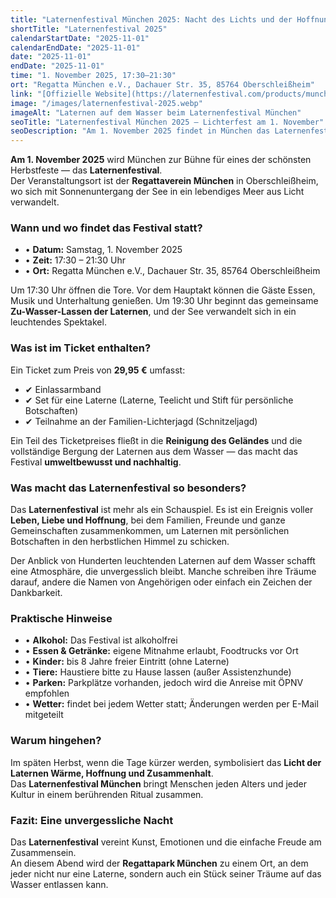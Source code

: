 ```yaml
---
title: "Laternenfestival München 2025: Nacht des Lichts und der Hoffnung auf dem Wasser"
shortTitle: "Laternenfestival 2025"
calendarStartDate: "2025-11-01"
calendarEndDate: "2025-11-01"
date: "2025-11-01"
endDate: "2025-11-01"
time: "1. November 2025, 17:30–21:30"
ort: "Regatta München e.V., Dachauer Str. 35, 85764 Oberschleißheim"
link: "[Offizielle Website](https://laternenfestival.com/products/munchen-1-november)"
image: "/images/laternenfestival-2025.webp"
imageAlt: "Laternen auf dem Wasser beim Laternenfestival München"
seoTitle: "Laternenfestival München 2025 — Lichterfest am 1. November"
seoDescription: "Am 1. November 2025 findet in München das Laternenfestival statt: Laternen auf dem Wasser, Musik, Essen und Familienatmosphäre. Tickets 29,95 €, Kinder bis 8 Jahre frei."
---
```


**Am 1. November 2025** wird München zur Bühne für eines der schönsten Herbstfeste — das **Laternenfestival**.  
Der Veranstaltungsort ist der **Regattaverein München** in Oberschleißheim, wo sich mit Sonnenuntergang der See in ein lebendiges Meer aus Licht verwandelt.

### Wann und wo findet das Festival statt?

- • **Datum:** Samstag, 1. November 2025  
- • **Zeit:** 17:30 – 21:30 Uhr  
- • **Ort:** Regatta München e.V., Dachauer Str. 35, 85764 Oberschleißheim  

Um 17:30 Uhr öffnen die Tore. Vor dem Hauptakt können die Gäste Essen, Musik und Unterhaltung genießen. Um 19:30 Uhr beginnt das gemeinsame **Zu-Wasser-Lassen der Laternen**, und der See verwandelt sich in ein leuchtendes Spektakel.

### Was ist im Ticket enthalten?

Ein Ticket zum Preis von **29,95 €** umfasst:

- ✔ Einlassarmband  
- ✔ Set für eine Laterne (Laterne, Teelicht und Stift für persönliche Botschaften)  
- ✔ Teilnahme an der Familien-Lichterjagd (Schnitzeljagd)  

Ein Teil des Ticketpreises fließt in die **Reinigung des Geländes** und die vollständige Bergung der Laternen aus dem Wasser — das macht das Festival **umweltbewusst und nachhaltig**.

### Was macht das Laternenfestival so besonders?

Das **Laternenfestival** ist mehr als ein Schauspiel. Es ist ein Ereignis voller **Leben, Liebe und Hoffnung**, bei dem Familien, Freunde und ganze Gemeinschaften zusammenkommen, um Laternen mit persönlichen Botschaften in den herbstlichen Himmel zu schicken.  

Der Anblick von Hunderten leuchtenden Laternen auf dem Wasser schafft eine Atmosphäre, die unvergesslich bleibt. Manche schreiben ihre Träume darauf, andere die Namen von Angehörigen oder einfach ein Zeichen der Dankbarkeit.

### Praktische Hinweise

- • **Alkohol:** Das Festival ist alkoholfrei  
- • **Essen & Getränke:** eigene Mitnahme erlaubt, Foodtrucks vor Ort  
- • **Kinder:** bis 8 Jahre freier Eintritt (ohne Laterne)  
- • **Tiere:** Haustiere bitte zu Hause lassen (außer Assistenzhunde)  
- • **Parken:** Parkplätze vorhanden, jedoch wird die Anreise mit ÖPNV empfohlen  
- • **Wetter:** findet bei jedem Wetter statt; Änderungen werden per E-Mail mitgeteilt  

### Warum hingehen?

Im späten Herbst, wenn die Tage kürzer werden, symbolisiert das **Licht der Laternen Wärme, Hoffnung und Zusammenhalt**.  
Das **Laternenfestival München** bringt Menschen jeden Alters und jeder Kultur in einem berührenden Ritual zusammen.

### Fazit: Eine unvergessliche Nacht

Das **Laternenfestival** vereint Kunst, Emotionen und die einfache Freude am Zusammensein.  
An diesem Abend wird der **Regattapark München** zu einem Ort, an dem jeder nicht nur eine Laterne, sondern auch ein Stück seiner Träume auf das Wasser entlassen kann.

